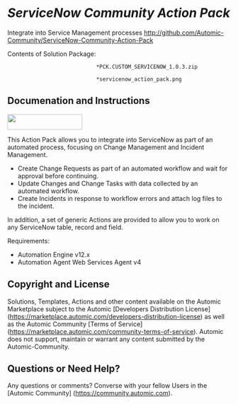 *ServiceNow Community Action Pack*
=============


Integrate into Service Management processes
http://github.com/Automic-Community/ServiceNow-Community-Action-Pack

<!-- List of attached files -->
Contents of Solution Package:

						
								*PCK.CUSTOM_SERVICENOW_1.0.3.zip
								
								*servicenow_action_pack.png
								
						


Documenation and Instructions
---

<p><img style="width: 169px;" src="https://4232ede8026b4f991cb1-5ae67ba1cd4fb41880d908fe138fa0c3.ssl.cf1.rackcdn.com/images/logos/ServiceNow_logo.png" alt="" height="35" /></p>
<p>This Action Pack allows you to integrate into ServiceNow as part of an automated process, focusing on Change Management and Incident Management.</p>
<ul>
<li>Create Change Requests as part of an automated workflow and wait for approval before continuing.</li>
<li>Update Changes and Change Tasks with data collected by an automated workflow.</li>
<li>Create Incidents in response to workflow errors and attach log files to the incident.</li>
</ul>
<p>In addition, a set of generic Actions are provided to allow you to work on any ServiceNow table, record and field.</p>
<p>Requirements:</p>
<ul>
<li>Automation Engine v12.x</li>
<li>Automation Agent Web Services Agent v4</li>
</ul>

Copyright and License
---

Solutions, Templates, Actions and other content available on the Automic Marketplace subject to the Automic [Developers Distribution License] (https://marketplace.automic.com/developers-distribution-license) as well as the Automic Community [Terms of Service] (https://marketplace.automic.com/community-terms-of-service).
Automic does not support, maintain or warrant any content submitted by the Automic-Community.



Questions or Need Help? 
---
Any questions or comments? Converse with your fellow Users in the [Automic Community] (https://community.automic.com).